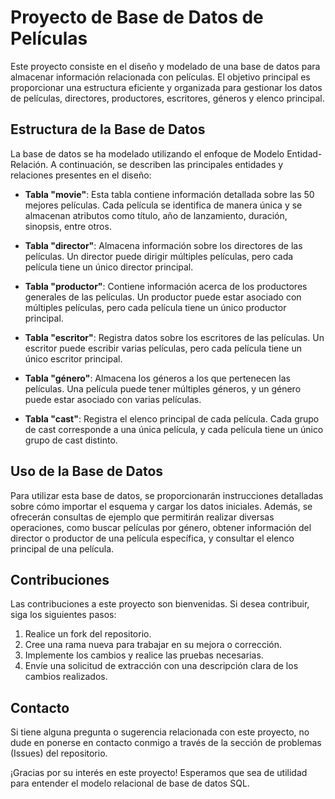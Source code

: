 # Proyecto de Base de Datos de Películas

Este proyecto consiste en el diseño y modelado de una base de datos para almacenar información relacionada con películas. El objetivo principal es proporcionar una estructura eficiente y organizada para gestionar los datos de películas, directores, productores, escritores, géneros y elenco principal.

## Estructura de la Base de Datos

La base de datos se ha modelado utilizando el enfoque de Modelo Entidad-Relación. A continuación, se describen las principales entidades y relaciones presentes en el diseño:

- **Tabla "movie"**: Esta tabla contiene información detallada sobre las 50 mejores películas. Cada película se identifica de manera única y se almacenan atributos como título, año de lanzamiento, duración, sinopsis, entre otros.

- **Tabla "director"**: Almacena información sobre los directores de las películas. Un director puede dirigir múltiples películas, pero cada película tiene un único director principal.

- **Tabla "productor"**: Contiene información acerca de los productores generales de las películas. Un productor puede estar asociado con múltiples películas, pero cada película tiene un único productor principal.

- **Tabla "escritor"**: Registra datos sobre los escritores de las películas. Un escritor puede escribir varias películas, pero cada película tiene un único escritor principal.

- **Tabla "género"**: Almacena los géneros a los que pertenecen las películas. Una película puede tener múltiples géneros, y un género puede estar asociado con varias películas.

- **Tabla "cast"**: Registra el elenco principal de cada película. Cada grupo de cast corresponde a una única película, y cada película tiene un único grupo de cast distinto.

## Uso de la Base de Datos

Para utilizar esta base de datos, se proporcionarán instrucciones detalladas sobre cómo importar el esquema y cargar los datos iniciales. Además, se ofrecerán consultas de ejemplo que permitirán realizar diversas operaciones, como buscar películas por género, obtener información del director o productor de una película específica, y consultar el elenco principal de una película.

## Contribuciones

Las contribuciones a este proyecto son bienvenidas. Si desea contribuir, siga los siguientes pasos:

1. Realice un fork del repositorio.
2. Cree una rama nueva para trabajar en su mejora o corrección.
3. Implemente los cambios y realice las pruebas necesarias.
4. Envíe una solicitud de extracción con una descripción clara de los cambios realizados.

## Contacto

Si tiene alguna pregunta o sugerencia relacionada con este proyecto, no dude en ponerse en contacto conmigo a través de la sección de problemas (Issues) del repositorio.

¡Gracias por su interés en este proyecto! Esperamos que sea de utilidad para entender el modelo relacional de base de datos SQL.
